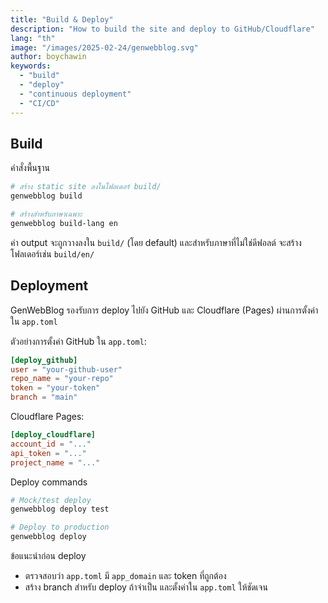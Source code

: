 ```yaml
---
title: "Build & Deploy"
description: "How to build the site and deploy to GitHub/Cloudflare"
lang: "th"
image: "/images/2025-02-24/genwebblog.svg"
author: boychawin
keywords:
  - "build"
  - "deploy"
  - "continuous deployment"
  - "CI/CD"
---
```


## Build

คำสั่งพื้นฐาน

```bash
# สร้าง static site ลงในโฟลเดอร์ build/
genwebblog build

# สร้างสำหรับภาษาเฉพาะ
genwebblog build-lang en
```

ค่า output จะถูกวางลงใน `build/` (โดย default) และสำหรับภาษาที่ไม่ใช่ดีฟอลต์ จะสร้างโฟลเดอร์เช่น `build/en/`

## Deployment

GenWebBlog รองรับการ deploy ไปยัง GitHub และ Cloudflare (Pages) ผ่านการตั้งค่าใน `app.toml`

ตัวอย่างการตั้งค่า GitHub ใน `app.toml`:

```toml
[deploy_github]
user = "your-github-user"
repo_name = "your-repo"
token = "your-token"
branch = "main"
```

Cloudflare Pages:

```toml
[deploy_cloudflare]
account_id = "..."
api_token = "..."
project_name = "..."
```

Deploy commands

```bash
# Mock/test deploy
genwebblog deploy test

# Deploy to production
genwebblog deploy
```

ข้อแนะนำก่อน deploy

- ตรวจสอบว่า `app.toml` มี `app_domain` และ token ที่ถูกต้อง
- สร้าง branch สำหรับ deploy ถ้าจำเป็น และตั้งค่าใน `app.toml` ให้ชัดเจน

